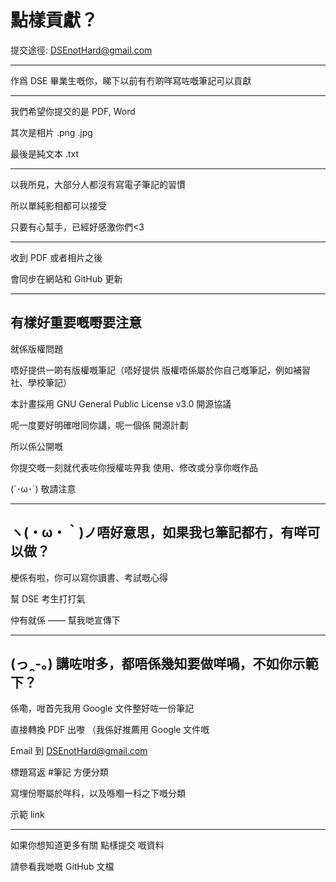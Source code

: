 # 點樣貢獻？

提交途徑: DSEnotHard@gmail.com

___

作爲 DSE 畢業生嘅你，睇下以前有冇啲咩寫咗嘅筆記可以貢獻

___

我們希望你提交的是 PDF, Word

其次是相片 .png .jpg

最後是純文本 .txt

___

以我所見，大部分人都沒有寫電子筆記的習慣

所以單純影相都可以接受

只要有心幫手，已經好感激你們<3

___

收到 PDF 或者相片之後

會同步在網站和 GitHub 更新

___

## 有樣好重要嘅嘢要注意

就係版權問題

唔好提供一啲有版權嘅筆記（唔好提供 版權唔係屬於你自己嘅筆記，例如補習社、學校筆記）

本計畫採用 GNU General Public License v3.0 開源協議

呢一度要好明確咁同你講，呢一個係 開源計劃

所以係公開嘅

你提交嘅一刻就代表咗你授權咗畀我 使用、修改或分享你嘅作品

(´･ω･`) 敬請注意

___

## ヽ(・ω・｀)ノ唔好意思，如果我乜筆記都冇，有咩可以做？

梗係有啦，你可以寫你讀書、考試嘅心得

幫 DSE 考生打打氣

仲有就係 —— 幫我哋宣傳下

___

## (っ ̯ -｡) 講咗咁多，都唔係幾知要做咩喎，不如你示範下？

係嘞，咁首先我用 Google 文件整好咗一份筆記

直接轉換 PDF 出嚟 （我係好推薦用 Google 文件嘅

Email 到 DSEnotHard@gmail.com

標題寫返 #筆記 方便分類

寫埋份嘢屬於咩科，以及喺嗰一科之下嘅分類

示範 link

___

如果你想知道更多有關 點樣提交 嘅資料

請參看我哋嘅 GitHub 文檔
